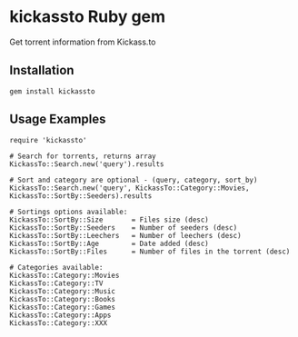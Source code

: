 kickassto Ruby gem
=============

Get torrent information from Kickass.to

Installation
------------
    gem install kickassto


Usage Examples
--------------
    require 'kickassto'

    # Search for torrents, returns array
    KickassTo::Search.new('query').results

    # Sort and category are optional - (query, category, sort_by)
    KickassTo::Search.new('query', KickassTo::Category::Movies, KickassTo::SortBy::Seeders).results

    # Sortings options available:
    KickassTo::SortBy::Size       = Files size (desc)
    KickassTo::SortBy::Seeders    = Number of seeders (desc)
    KickassTo::SortBy::Leechers   = Number of leechers (desc)
    KickassTo::SortBy::Age        = Date added (desc)
    KickassTo::SortBy::Files      = Number of files in the torrent (desc)

    # Categories available:
    KickassTo::Category::Movies         
    KickassTo::Category::TV             
    KickassTo::Category::Music          
    KickassTo::Category::Books          
    KickassTo::Category::Games          
    KickassTo::Category::Apps
    KickassTo::Category::XXX 
